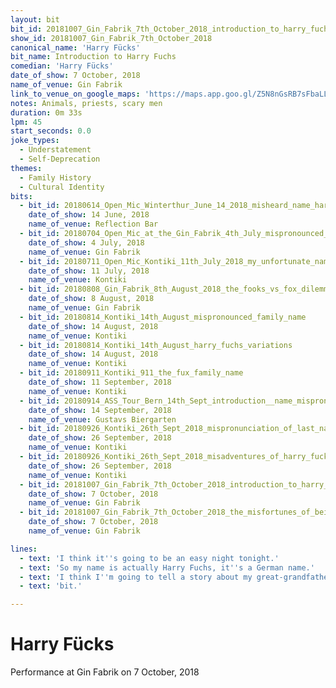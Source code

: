 ```yaml
---
layout: bit
bit_id: 20181007_Gin_Fabrik_7th_October_2018_introduction_to_harry_fuchs
show_id: 20181007_Gin_Fabrik_7th_October_2018
canonical_name: 'Harry Fücks'
bit_name: Introduction to Harry Fuchs
comedian: 'Harry Fücks'
date_of_show: 7 October, 2018
name_of_venue: Gin Fabrik
link_to_venue_on_google_maps: 'https://maps.app.goo.gl/Z5N8nGsRB7sFbaLL8'
notes: Animals, priests, scary men
duration: 0m 33s
lpm: 45
start_seconds: 0.0
joke_types:
  - Understatement
  - Self-Deprecation
themes:
  - Family History
  - Cultural Identity
bits:
  - bit_id: 20180614_Open_Mic_Winterthur_June_14_2018_misheard_name_harry_fox
    date_of_show: 14 June, 2018
    name_of_venue: Reflection Bar
  - bit_id: 20180704_Open_Mic_at_the_Gin_Fabrik_4th_July_mispronounced_name
    date_of_show: 4 July, 2018
    name_of_venue: Gin Fabrik
  - bit_id: 20180711_Open_Mic_Kontiki_11th_July_2018_my_unfortunate_name
    date_of_show: 11 July, 2018
    name_of_venue: Kontiki
  - bit_id: 20180808_Gin_Fabrik_8th_August_2018_the_fooks_vs_fox_dilemma
    date_of_show: 8 August, 2018
    name_of_venue: Gin Fabrik
  - bit_id: 20180814_Kontiki_14th_August_mispronounced_family_name
    date_of_show: 14 August, 2018
    name_of_venue: Kontiki
  - bit_id: 20180814_Kontiki_14th_August_harry_fuchs_variations
    date_of_show: 14 August, 2018
    name_of_venue: Kontiki
  - bit_id: 20180911_Kontiki_911_the_fux_family_name
    date_of_show: 11 September, 2018
    name_of_venue: Kontiki
  - bit_id: 20180914_ASS_Tour_Bern_14th_Sept_introduction__name_mispronunciation
    date_of_show: 14 September, 2018
    name_of_venue: Gustavs Biergarten
  - bit_id: 20180926_Kontiki_26th_Sept_2018_mispronunciation_of_last_name
    date_of_show: 26 September, 2018
    name_of_venue: Kontiki
  - bit_id: 20180926_Kontiki_26th_Sept_2018_misadventures_of_harry_fucks
    date_of_show: 26 September, 2018
    name_of_venue: Kontiki
  - bit_id: 20181007_Gin_Fabrik_7th_October_2018_introduction_to_harry_fuchs
    date_of_show: 7 October, 2018
    name_of_venue: Gin Fabrik
  - bit_id: 20181007_Gin_Fabrik_7th_October_2018_the_misfortunes_of_being_harry_fuchs
    date_of_show: 7 October, 2018
    name_of_venue: Gin Fabrik

lines:
  - text: 'I think it''s going to be an easy night tonight.'
  - text: 'So my name is actually Harry Fuchs, it''s a German name.'
  - text: 'I think I''m going to tell a story about my great-grandfather, just to drum it down a'
  - text: 'bit.'

---
```


# Harry Fücks

Performance at Gin Fabrik on 7 October, 2018

